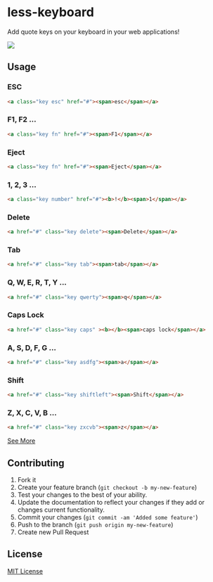 less-keyboard
=========

Add quote keys on your keyboard in your web applications!

<img align="center" src="http://emalherbi.github.io/less-keyboard/img/readme.png">



## Usage

### ESC

```html
<a class="key esc" href="#"><span>esc</span></a>
```

### F1, F2 ...

```html
<a class="key fn" href="#"><span>F1</span></a>
```

### Eject

```html
<a class="key fn" href="#"><span>Eject</span></a>
```

### 1, 2, 3 ...

```html
<a class="key number" href="#"><b>!</b><span>1</span></a>
```

### Delete

```html
<a href="#" class="key delete"><span>Delete</span></a>
```

### Tab

```html
<a href="#" class="key tab"><span>tab</span></a>
```

### Q, W, E, R, T, Y ...

```html
<a href="#" class="key qwerty"><span>q</span></a>
```

### Caps Lock

```html
<a href="#" class="key caps" ><b></b><span>caps lock</span></a>
```

### A, S, D, F, G ...

```html
<a href="#" class="key asdfg"><span>a</span></a>
```

### Shift

```html
<a href="#" class="key shiftleft"><span>Shift</span></a>
```

### Z, X, C, V, B ...

```html
<a href="#" class="key zxcvb"><span>z</span></a>
```

[See More](http://emalherbi.github.io/less-keyboard/)



## Contributing

1. Fork it
2. Create your feature branch (`git checkout -b my-new-feature`)
3. Test your changes to the best of your ability.
4. Update the documentation to reflect your changes if they add or changes current functionality.
5. Commit your changes (`git commit -am 'Added some feature'`)
6. Push to the branch (`git push origin my-new-feature`)
7. Create new Pull Request



## License

[MIT License](http://en.wikipedia.org/wiki/MIT_License)
